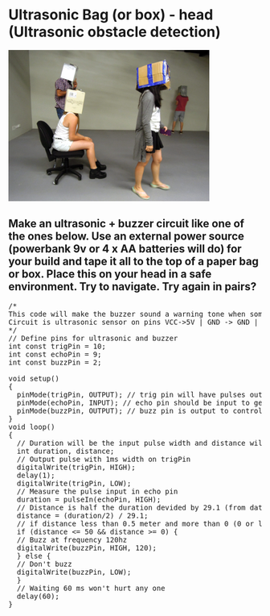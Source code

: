 # Ultrasonic Bag (or box) - head (Ultrasonic obstacle detection)
<img src="ultrasonic_workshop.jpg" width=400 /><br/>
## Make an ultrasonic + buzzer circuit like one of the ones below. Use an external power source (powerbank 9v or 4 x AA batteries will do) for your build and tape it all to the top of a paper bag or box. Place this on your head in a safe environment. Try to navigate. Try again in pairs?
<pre>
/*
This code will make the buzzer sound a warning tone when something be closer than 0.5m
Circuit is ultrasonic sensor on pins VCC->5V | GND -> GND | trig -> pin10 | echo -> pin9 | buzzer+ve -> 5v | buzzer -ve to GND 
*/
// Define pins for ultrasonic and buzzer
int const trigPin = 10;
int const echoPin = 9;
int const buzzPin = 2;

void setup()
{
  pinMode(trigPin, OUTPUT); // trig pin will have pulses output
  pinMode(echoPin, INPUT); // echo pin should be input to get pulse width
  pinMode(buzzPin, OUTPUT); // buzz pin is output to control buzzering
}
void loop()
{
  // Duration will be the input pulse width and distance will be the distance to the obstacle in centimeters
  int duration, distance;
  // Output pulse with 1ms width on trigPin
  digitalWrite(trigPin, HIGH);
  delay(1);
  digitalWrite(trigPin, LOW);
  // Measure the pulse input in echo pin
  duration = pulseIn(echoPin, HIGH);
  // Distance is half the duration devided by 29.1 (from datasheet)
  distance = (duration/2) / 29.1;
  // if distance less than 0.5 meter and more than 0 (0 or less means over range)
  if (distance <= 50 && distance >= 0) {
  // Buzz at frequency 120hz
  digitalWrite(buzzPin, HIGH, 120);
  } else {
  // Don't buzz
  digitalWrite(buzzPin, LOW);
  }
  // Waiting 60 ms won't hurt any one
  delay(60);
}
</pre>
